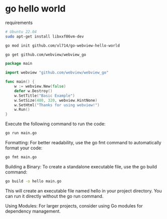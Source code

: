 # go hello world

requirements

```bash
# Ubuntu 22.04
sudo apt-get install libxxf86vm-dev
```

```bash
go mod init github.com/xl714/go-webview-hello-world

go get github.com/webview/webview_go

```

```go
package main

import webview "github.com/webview/webview_go"

func main() {
	w := webview.New(false)
	defer w.Destroy()
	w.SetTitle("Basic Example")
	w.SetSize(480, 320, webview.HintNone)
	w.SetHtml("Thanks for using webview!")
	w.Run()
}
```

Execute the following command to run the code:

```bash
go run main.go
```

Formatting: For better readability, use the go fmt command to automatically format your code:

```bash
go fmt main.go
```

Building a Binary: To create a standalone executable file, use the go build command:

```bash
go build -o hello main.go
```

This will create an executable file named hello in your project directory. You can run it directly without the go run command.

Using Modules: For larger projects, consider using Go modules for dependency management.
